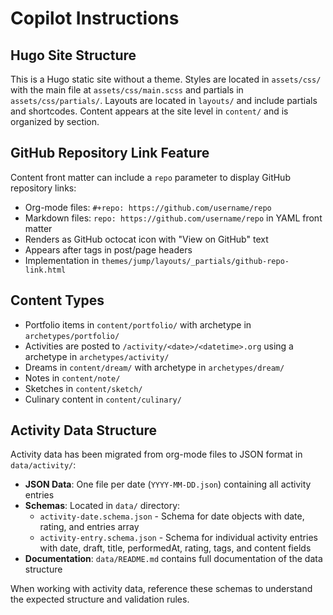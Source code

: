 # Copilot Instructions

## Hugo Site Structure

This is a Hugo static site without a theme.
Styles are located in `assets/css/` with the main file at `assets/css/main.scss` and partials in `assets/css/partials/`.
Layouts are located in `layouts/` and include partials and shortcodes.
Content appears at the site level in `content/` and is organized by section.

## GitHub Repository Link Feature

Content front matter can include a `repo` parameter to display GitHub repository links:

- Org-mode files: `#+repo: https://github.com/username/repo`
- Markdown files: `repo: https://github.com/username/repo` in YAML front matter
- Renders as GitHub octocat icon with "View on GitHub" text
- Appears after tags in post/page headers
- Implementation in `themes/jump/layouts/_partials/github-repo-link.html`

## Content Types

- Portfolio items in `content/portfolio/` with archetype in `archetypes/portfolio/`
- Activities are posted to `/activity/<date>/<datetime>.org` using a archetype in `archetypes/activity/`
- Dreams in `content/dream/` with archetype in `archetypes/dream/`
- Notes in `content/note/`
- Sketches in `content/sketch/`
- Culinary content in `content/culinary/`

## Activity Data Structure

Activity data has been migrated from org-mode files to JSON format in `data/activity/`:

- **JSON Data**: One file per date (`YYYY-MM-DD.json`) containing all activity entries
- **Schemas**: Located in `data/` directory:
  - `activity-date.schema.json` - Schema for date objects with date, rating, and entries array
  - `activity-entry.schema.json` - Schema for individual activity entries with date, draft, title, performedAt, rating, tags, and content fields
- **Documentation**: `data/README.md` contains full documentation of the data structure

When working with activity data, reference these schemas to understand the expected structure and validation rules.
